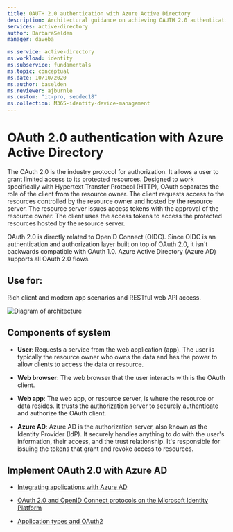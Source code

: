 ```yaml
---
title: OAUTH 2.0 authentication with Azure Active Directory
description: Architectural guidance on achieving OAUTH 2.0 authentication with Azure Active Directory.
services: active-directory
author: BarbaraSelden
manager: daveba

ms.service: active-directory
ms.workload: identity
ms.subservice: fundamentals
ms.topic: conceptual
ms.date: 10/10/2020
ms.author: baselden
ms.reviewer: ajburnle
ms.custom: "it-pro, seodec18"
ms.collection: M365-identity-device-management
---
```


# OAuth 2.0 authentication with Azure Active Directory

The OAuth 2.0 is the industry protocol for authorization. It allows a user to grant limited access to its protected resources. Designed to work specifically with Hypertext Transfer Protocol (HTTP), OAuth separates the role of the client from the resource owner. The client requests access to the resources controlled by the resource owner and hosted by the resource server. The resource server issues access tokens with the approval of the resource owner. The client uses the access tokens to access the protected resources hosted by the resource server. 

OAuth 2.0 is directly related to OpenID Connect (OIDC). Since OIDC is an authentication and authorization layer built on top of OAuth 2.0, it isn't backwards compatible with OAuth 1.0. Azure Active Directory (Azure AD) supports all OAuth 2.0 flows. 

## Use for:

Rich client and modern app scenarios and RESTful web API access.

![Diagram of architecture](./media/authentication-patterns/oauth.png)

## Components of system

* **User**: Requests a service from the web application (app). The user is typically the resource owner who owns the data and has the power to allow clients to access the data or resource. 

* **Web browser**: The web browser that the user interacts with is the OAuth client. 

* **Web app**: The web app, or resource server, is where the resource or data resides. It trusts the authorization server to securely authenticate and authorize the OAuth client. 

* **Azure AD**: Azure AD is the authorization server, also known as the Identity Provider (IdP). It securely handles anything to do with the user's information, their access, and the trust relationship. It's responsible for issuing the tokens that grant and revoke access to resources.

## Implement OAuth 2.0 with Azure AD

* [Integrating applications with Azure AD](../saas-apps/tutorial-list.md) 

* [OAuth 2.0 and OpenID Connect protocols on the Microsoft Identity Platform](../develop/active-directory-v2-protocols.md) 

* [Application types and OAuth2](../develop/v2-app-types.md) 

